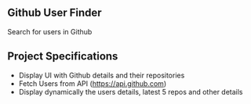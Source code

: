 ## Github User Finder

Search for users in Github

## Project Specifications

- Display UI with Github details and their repositories
- Fetch Users from API (https://api.github.com)
- Display dynamically the users details, latest 5 repos and other details
